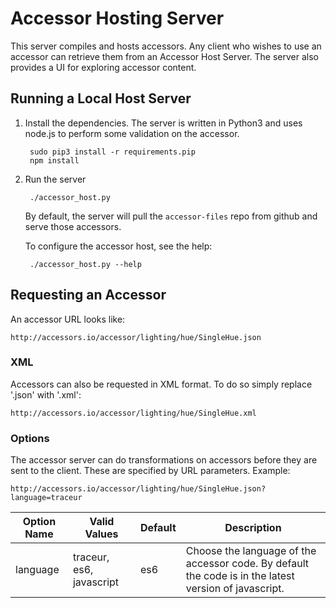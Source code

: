 Accessor Hosting Server
=======================

This server compiles and hosts accessors.
Any client who wishes to use an accessor can retrieve them from an Accessor
Host Server. The server also provides a UI for exploring accessor content.


Running a Local Host Server
---------------------------

1. Install the dependencies. The server is written in Python3 and uses
node.js to perform some validation on the accessor.

        sudo pip3 install -r requirements.pip
        npm install

2. Run the server

        ./accessor_host.py

    By default, the server will pull the `accessor-files` repo from github
    and serve those accessors.

    To configure the accessor host, see the help:

        ./accessor_host.py --help



Requesting an Accessor
----------------------

An accessor URL looks like:

    http://accessors.io/accessor/lighting/hue/SingleHue.json


### XML

Accessors can also be requested in XML format. To do so simply replace '.json'
with '.xml':

    http://accessors.io/accessor/lighting/hue/SingleHue.xml

### Options

The accessor server can do transformations on accessors before
they are sent to the client. These are specified by URL
parameters. Example:

    http://accessors.io/accessor/lighting/hue/SingleHue.json?language=traceur


| Option Name | Valid Values             | Default | Description |
| ----------- | ------------             | ------- | ----------- |
| language    | traceur, es6, javascript | es6     | Choose the language of the accessor code. By default the code is in the latest version of javascript. |

